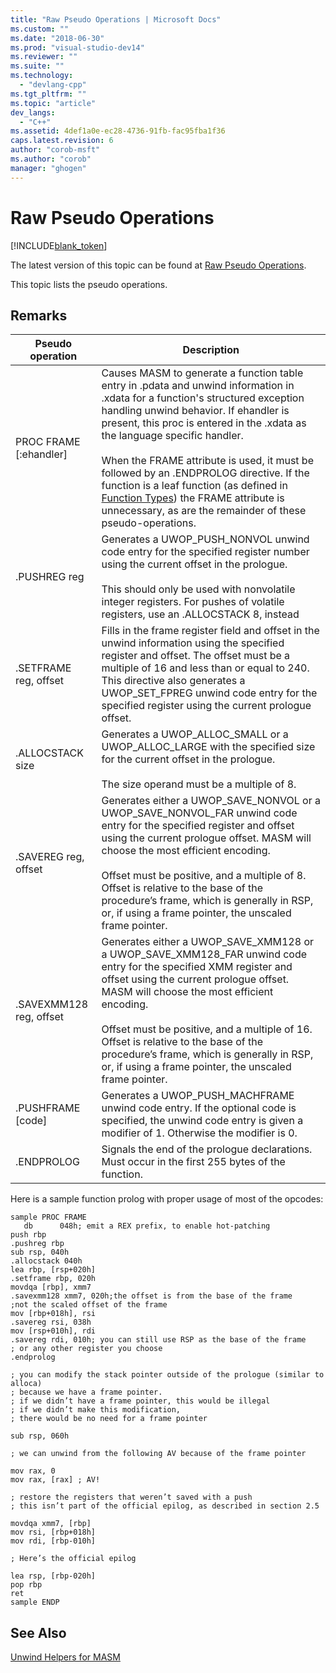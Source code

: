 ```yaml
---
title: "Raw Pseudo Operations | Microsoft Docs"
ms.custom: ""
ms.date: "2018-06-30"
ms.prod: "visual-studio-dev14"
ms.reviewer: ""
ms.suite: ""
ms.technology: 
  - "devlang-cpp"
ms.tgt_pltfrm: ""
ms.topic: "article"
dev_langs: 
  - "C++"
ms.assetid: 4def1a0e-ec28-4736-91fb-fac95fba1f36
caps.latest.revision: 6
author: "corob-msft"
ms.author: "corob"
manager: "ghogen"
---
```

# Raw Pseudo Operations
[!INCLUDE[blank_token](../includes/blank-token.md)]

The latest version of this topic can be found at [Raw Pseudo Operations](https://docs.microsoft.com/cpp/build/raw-pseudo-operations).  
  
  
This topic lists the pseudo operations.  
  
## Remarks  
  
|Pseudo operation|Description|  
|----------------------|-----------------|  
|PROC FRAME [:ehandler]|Causes MASM to generate a function table entry in .pdata and unwind information in .xdata for a function's structured exception handling unwind behavior.  If ehandler is present, this proc is entered in the .xdata as the language specific handler.<br /><br /> When the FRAME attribute is used, it must be followed by an .ENDPROLOG directive.  If the function is a leaf function (as defined in [Function Types](../build/function-types.md)) the FRAME attribute is unnecessary, as are the remainder of these pseudo-operations.|  
|.PUSHREG reg|Generates a UWOP_PUSH_NONVOL unwind code entry for the specified register number using the current offset in the prologue.<br /><br /> This should only be used with nonvolatile integer registers.  For pushes of volatile registers, use an .ALLOCSTACK 8, instead|  
|.SETFRAME reg, offset|Fills in the frame register field and offset in the unwind information using the specified register and offset. The offset must be a multiple of 16 and less than or equal to 240. This directive also generates a UWOP_SET_FPREG unwind code entry for the specified register using the current prologue offset.|  
|.ALLOCSTACK size|Generates a UWOP_ALLOC_SMALL or a UWOP_ALLOC_LARGE with the specified size for the current offset in the prologue.<br /><br /> The size operand must be a multiple of 8.|  
|.SAVEREG reg, offset|Generates either a UWOP_SAVE_NONVOL or a UWOP_SAVE_NONVOL_FAR unwind code entry for the specified register and offset using the current prologue offset. MASM will choose the most efficient encoding.<br /><br /> Offset must be positive, and a multiple of 8.  Offset is relative to the base of the procedure’s frame, which is generally in RSP, or, if using a frame pointer, the unscaled frame pointer.|  
|.SAVEXMM128 reg, offset|Generates either a UWOP_SAVE_XMM128 or a UWOP_SAVE_XMM128_FAR unwind code entry for the specified XMM register and offset using the current prologue offset. MASM will choose the most efficient encoding.<br /><br /> Offset must be positive, and a multiple of 16.  Offset is relative to the base of the procedure’s frame, which is generally in RSP, or, if using a frame pointer, the unscaled frame pointer.|  
|.PUSHFRAME [code]|Generates a UWOP_PUSH_MACHFRAME unwind code entry. If the optional code is specified, the unwind code entry is given a modifier of 1. Otherwise the modifier is 0.|  
|.ENDPROLOG|Signals the end of the prologue declarations.  Must occur in the first 255 bytes of the function.|  
  
 Here is a sample function prolog with proper usage of most of the opcodes:  
  
```  
sample PROC FRAME     
   db      048h; emit a REX prefix, to enable hot-patching  
push rbp  
.pushreg rbp  
sub rsp, 040h  
.allocstack 040h     
lea rbp, [rsp+020h]  
.setframe rbp, 020h  
movdqa [rbp], xmm7  
.savexmm128 xmm7, 020h;the offset is from the base of the frame  
;not the scaled offset of the frame  
mov [rbp+018h], rsi  
.savereg rsi, 038h  
mov [rsp+010h], rdi  
.savereg rdi, 010h; you can still use RSP as the base of the frame  
; or any other register you choose  
.endprolog  
  
; you can modify the stack pointer outside of the prologue (similar to alloca)  
; because we have a frame pointer.  
; if we didn’t have a frame pointer, this would be illegal  
; if we didn’t make this modification,  
; there would be no need for a frame pointer  
  
sub rsp, 060h  
  
; we can unwind from the following AV because of the frame pointer  
  
mov rax, 0  
mov rax, [rax] ; AV!  
  
; restore the registers that weren’t saved with a push  
; this isn’t part of the official epilog, as described in section 2.5  
  
movdqa xmm7, [rbp]  
mov rsi, [rbp+018h]  
mov rdi, [rbp-010h]  
  
; Here’s the official epilog  
  
lea rsp, [rbp-020h]  
pop rbp  
ret  
sample ENDP  
```  
  
## See Also  
 [Unwind Helpers for MASM](../build/unwind-helpers-for-masm.md)


